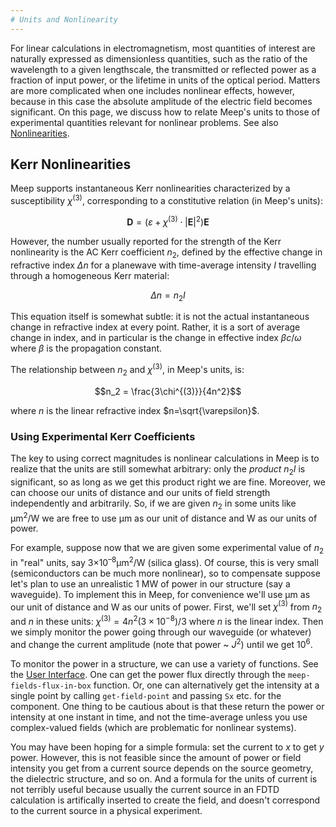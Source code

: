 ```yaml
---
# Units and Nonlinearity
---
```


For linear calculations in electromagnetism, most quantities of interest are naturally expressed as dimensionless quantities, such as the ratio of the wavelength to a given lengthscale, the transmitted or reflected power as a fraction of input power, or the lifetime in units of the optical period. Matters are more complicated when one includes nonlinear effects, however, because in this case the absolute amplitude of the electric field becomes significant. On this page, we discuss how to relate Meep's units to those of experimental quantities relevant for nonlinear problems. See also [Nonlinearities](Materials.md#nonlinearity).

Kerr Nonlinearities
-------------------

Meep supports instantaneous Kerr nonlinearities characterized by a susceptibility $\chi^{(3)}$, corresponding to a constitutive relation (in Meep's units):

$$\mathbf{D} = \left( \varepsilon + \chi^{(3)} \cdot |\mathbf{E}|^2 \right) \mathbf{E}$$

However, the number usually reported for the strength of the Kerr nonlinearity is the AC Kerr coefficient $n_2$, defined by the effective change in refractive index $\Delta n$ for a planewave with time-average intensity $I$ travelling through a homogeneous Kerr material:

$$\Delta n = n_2 I$$

This equation itself is somewhat subtle: it is not the actual instantaneous change in refractive index at every point. Rather, it is a sort of average change in index, and in particular is the change in effective index $\beta c/\omega$ where $\beta$ is the propagation constant.

The relationship between $n_2$ and $\chi^{(3)}$, in Meep's units, is:

$$n_2 = \frac{3\chi^{(3)}}{4n^2}$$

where *n* is the linear refractive index $n=\sqrt{\varepsilon}$.

### Using Experimental Kerr Coefficients

The key to using correct magnitudes is nonlinear calculations in Meep is to realize that the units are still somewhat arbitrary: only the *product* $n_2 I$ is significant, so as long as we get this product right we are fine. Moreover, we can choose our units of distance and our units of field strength independently and arbitrarily. So, if we are given $n_2$ in some units like μm<sup>2</sup>/W we are free to use μm as our unit of distance and W as our units of power.

For example, suppose now that we are given some experimental value of $n_2$ in "real" units, say 3×10<sup>–8</sup>μm<sup>2</sup>/W (silica glass). Of course, this is very small (semiconductors can be much more nonlinear), so to compensate suppose let's plan to use an unrealistic 1 MW of power in our structure (say a waveguide). To implement this in Meep, for convenience we'll use μm as our unit of distance and W as our units of power. First, we'll set $\chi^{(3)}$ from $n_2$ and *n* in these units: $\chi^{(3)} = 4n^2 (3\times 10^{-8})/3$ where *n* is the linear index. Then we simply monitor the power going through our waveguide (or whatever) and change the current amplitude (note that power ~ *J*<sup>2</sup>) until we get 10<sup>6</sup>.

To monitor the power in a structure, we can use a variety of functions. See the [User Interface](Scheme_User_Interface.md). One can get the power flux directly through the `meep-fields-flux-in-box` function. Or, one can alternatively get the intensity at a single point by calling `get-field-point` and passing `Sx` etc. for the component. One thing to be cautious about is that these return the power or intensity at one instant in time, and not the time-average unless you use complex-valued fields (which are problematic for nonlinear systems).

You may have been hoping for a simple formula: set the current to *x* to get *y* power. However, this is not feasible since the amount of power or field intensity you get from a current source depends on the source geometry, the dielectric structure, and so on. And a formula for the units of current is not terribly useful because usually the current source in an FDTD calculation is artifically inserted to create the field, and doesn't correspond to the current source in a physical experiment.
